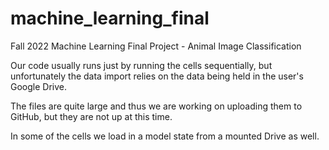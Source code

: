 # machine_learning_final
Fall 2022 Machine Learning Final Project - Animal Image Classification

Our code usually runs just by running the cells sequentially, but unfortunately the data import relies on the data being held in the user's Google Drive. 

The files are quite large and thus we are working on uploading them to GitHub, but they are not up at this time.

In some of the cells we load in a model state from a mounted Drive as well.
